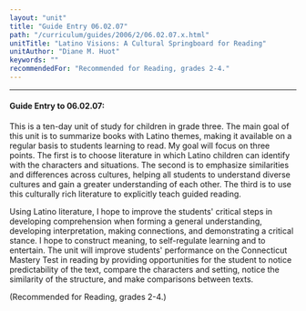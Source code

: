 ```yaml
---
layout: "unit"
title: "Guide Entry 06.02.07"
path: "/curriculum/guides/2006/2/06.02.07.x.html"
unitTitle: "Latino Visions: A Cultural Springboard for Reading"
unitAuthor: "Diane M. Huot"
keywords: ""
recommendedFor: "Recommended for Reading, grades 2-4."
---
```

<body>
<hr/>
<h4>
Guide Entry to 06.02.07:
</h4>
<p>
This is a ten-day unit of study for children in grade three. The main goal of this unit is to summarize books with Latino themes, making it available on a regular basis to students learning to read. My goal will focus on three points. The first is to choose literature in which Latino children can identify with the characters and situations. The second is to emphasize similarities and differences across cultures, helping all students to understand diverse cultures and gain a greater understanding of each other. The third is to use this culturally rich literature to explicitly teach guided reading.
</p>
<p>
Using Latino literature, I hope to improve the students' critical steps in developing comprehension when forming a general understanding, developing interpretation, making connections, and demonstrating a critical stance. I hope to construct meaning, to self-regulate learning and to entertain. The unit will improve students' performance on the Connecticut Mastery Test in reading by providing opportunities for the student to notice predictability of the text, compare the characters and setting, notice the similarity of the structure, and make comparisons between texts.
</p>
<p>
(Recommended for Reading, grades 2-4.)
</p>
</body>